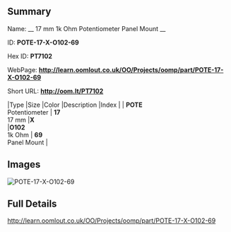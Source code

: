

## Summary
 
Name: __ 17 mm 1k Ohm Potentiometer Panel Mount __

ID: __POTE-17-X-O102-69__

Hex ID: __PT7102__

WebPage: __http://learn.oomlout.co.uk/OO/Projects/oomp/part/POTE-17-X-O102-69__

Short URL: __http://oom.lt/PT7102__


|Type   |Size   |Color   |Description   |Index   |
| __POTE__ <br>Potentiometer  | __17__<br>17 mm   |__X__<br>    |__O102__<br>1k Ohm    | __69__<br> Panel Mount |


## Images
![POTE-17-X-O102-69](http://oomlout.com/oomp-gen/parts/POTE-17-X-O102-69/POTE-17-X-O102-69_420.jpg)

## Full Details

 http://learn.oomlout.co.uk/OO/Projects/oomp/part/POTE-17-X-O102-69

